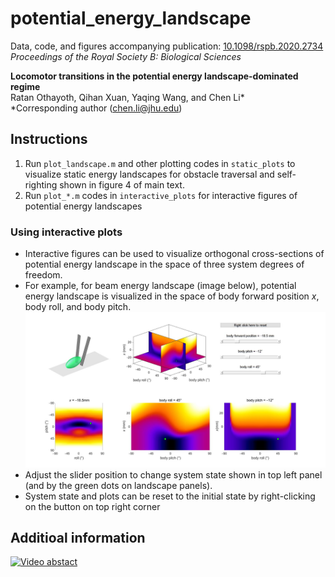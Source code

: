 
# potential_energy_landscape

Data, code, and figures accompanying publication: [10.1098/rspb.2020.2734](https://doi.org/10.1098/rspb.2020.2734)\
<em>Proceedings of the Royal Society B: Biological Sciences</em>

**Locomotor transitions in the potential energy landscape-dominated regime**\
Ratan Othayoth, Qihan Xuan, Yaqing Wang, and Chen Li*\
\*Corresponding author ([chen.li@jhu.edu](mailto:chen.li@jhu.edu))

## Instructions
1. Run `plot_landscape.m` and other plotting codes in `static_plots` to visualize static energy landscapes for obstacle traversal and self-righting shown in figure 4 of main text.
2. Run  `plot_*.m` codes in `interactive_plots` for interactive figures of potential energy landscapes

### Using interactive plots
- Interactive figures can be used to visualize orthogonal cross-sections of potential energy landscape in the space of three system degrees of freedom.
- For example, for beam energy landscape (image below), potential energy landscape is visualized in the space of body forward position <em>x</em>, body roll, and body pitch.      
![samle_landscape](assets/images/sample.jpg)
- Adjust the slider position to change system state shown in top left panel (and by the green dots on landscape panels).
- System state and plots can be reset to the initial state by right-clicking on the button on top right corner


## Additioal information
[![Video abstact](http://img.youtube.com/vi/xqFAeN9MlnQ/0.jpg)](http://www.youtube.com/watch?v=xqFAeN9MlnQ "")





